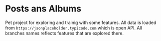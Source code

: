 # Posts ans Albums

Pet project for exploring and trainig with some features.
All data is loaded from `https://jsonplaceholder.typicode.com` which is open API.
All branches names reflects features that are explored there.

